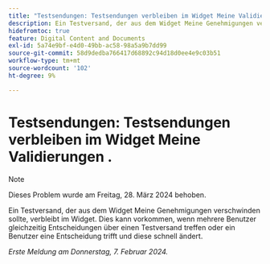 ```yaml
---
title: "Testsendungen: Testsendungen verbleiben im Widget Meine Validierungen"
description: Ein Testversand, der aus dem Widget Meine Genehmigungen verschwinden sollte, verbleibt im Widget. Dies kann vorkommen, wenn mehrere Benutzer gleichzeitig Entscheidungen über einen Testversand treffen oder ein Benutzer eine Entscheidung trifft und diese schnell ändert.
hidefromtoc: true
feature: Digital Content and Documents
exl-id: 5a74e9bf-e4d0-49bb-ac58-98a5a9b7dd99
source-git-commit: 58d9dedba766417d68892c94d18d0ee4e9c03b51
workflow-type: tm+mt
source-wordcount: '102'
ht-degree: 9%

---
```


# Testsendungen: Testsendungen verbleiben im Widget Meine Validierungen .

>[!NOTE]
>
>Dieses Problem wurde am Freitag, 28. März 2024 behoben.

Ein Testversand, der aus dem Widget Meine Genehmigungen verschwinden sollte, verbleibt im Widget. Dies kann vorkommen, wenn mehrere Benutzer gleichzeitig Entscheidungen über einen Testversand treffen oder ein Benutzer eine Entscheidung trifft und diese schnell ändert.

_Erste Meldung am Donnerstag, 7. Februar 2024._
